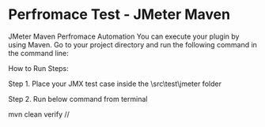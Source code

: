 # Perfromace Test - JMeter Maven

JMeter Maven Perfromace Automation
You can execute your plugin by using Maven.
Go to your project directory and run the following command in the command line:

How to Run Steps:

Step 1. Place your JMX test case inside the \src\test\jmeter folder

Step 2. Run below command from terminal

mvn clean verify
//
